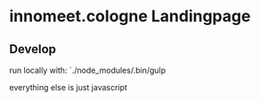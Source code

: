 innomeet.cologne Landingpage
=============================


Develop
--------

run locally with:
`./node_modules/.bin/gulp

everything else is just javascript
